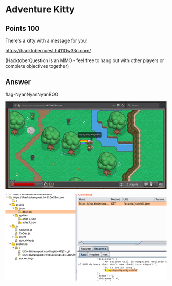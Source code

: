 # Adventure Kitty

## Points 100

There's a kitty with a message for you!

https://hacktoberquest.h4110w33n.com/

(HacktoberQuestion is an MMO - feel free to hang out with other players or complete objectives together)

## Answer

flag-NyanNyanNyanBOO

![](img/100_adventure_kitty_game.png)

![](img/100_adventure_kitty_json.png)

